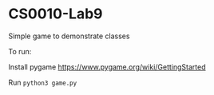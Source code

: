 # CS0010-Lab9
Simple game to demonstrate classes

To run:

Install pygame https://www.pygame.org/wiki/GettingStarted

Run
`python3 game.py`
